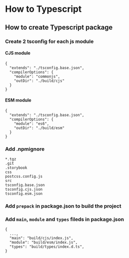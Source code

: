 # How to Typescript

## How to create Typescript package

### Create 2 tsconfig for each js module

#### CJS module

```
{
  "extends": "./tsconfig.base.json",
  "compilerOptions": {
    "module": "commonjs",
    "outDir": "./build/cjs"
  }
}
```

#### ESM module

```
{
  "extends": "./tsconfig.base.json",
  "compilerOptions": {
    "module": "es6",
    "outDir": "./build/esm"
  }
}
```

### Add .npmignore

```
*.tgz
.git
.storybook
css
postcss.config.js
src
tsconfig.base.json
tsconfig.cjs.json
tsconfig.esm.json
```

### Add `prepack` in package.json to build the project

### Add `main`, `module` and `types` fileds in package.json

```
{
  ...,
  "main": "build/cjs/index.js",
  "module": "build/esm/index.js",
  "types": "build/types/index.d.ts",
}
```

